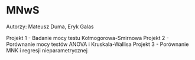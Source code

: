 # MNwS

Autorzy:
Mateusz Duma, Eryk Galas

Projekt 1 - Badanie mocy testu Kołmogorowa-Smirnowa
Projekt 2 - Porównanie mocy testów ANOVA i Kruskala-Wallisa
Projekt 3 - Porównanie MNK i regresji nieparametrycznej
